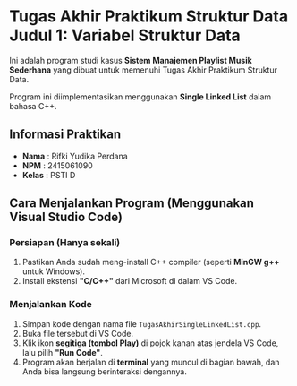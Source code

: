 # Tugas Akhir Praktikum Struktur Data Judul 1: Variabel Struktur Data

Ini adalah program studi kasus **Sistem Manajemen Playlist Musik Sederhana** yang dibuat untuk memenuhi Tugas Akhir Praktikum Struktur Data.

Program ini diimplementasikan menggunakan **Single Linked List** dalam bahasa C++.

## Informasi Praktikan
- **Nama**  : Rifki Yudika Perdana
- **NPM**   : 2415061090
- **Kelas** : PSTI D

## Cara Menjalankan Program (Menggunakan Visual Studio Code)

### Persiapan (Hanya sekali)
1. Pastikan Anda sudah meng-install C++ compiler (seperti **MinGW g++** untuk Windows).
2. Install ekstensi **"C/C++"** dari Microsoft di dalam VS Code.

### Menjalankan Kode
1. Simpan kode dengan nama file `TugasAkhirSingleLinkedList.cpp`.
2. Buka file tersebut di VS Code.
3. Klik ikon **segitiga (tombol Play)** di pojok kanan atas jendela VS Code, lalu pilih **"Run Code"**.
4. Program akan berjalan di **terminal** yang muncul di bagian bawah, dan Anda bisa langsung berinteraksi dengannya.
